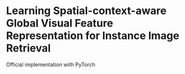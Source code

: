 # Learning Spatial-context-aware Global Visual Feature Representation for Instance Image Retrieval
Official implementation with PyTorch
